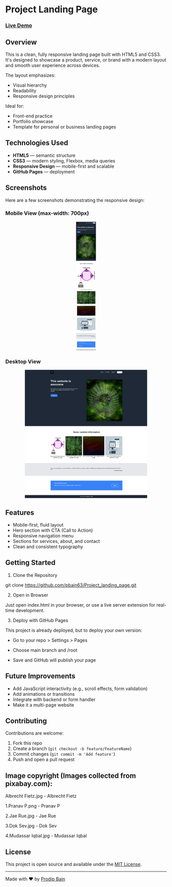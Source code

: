 # Project Landing Page

### [Live Demo](https://pbain63.github.io/Project_landing_page/)

## Overview

This is a clean, fully responsive landing page built with HTML5 and CSS3. It's designed to showcase a product, service, or brand with a modern layout and smooth user experience across devices.

The layout emphasizes:

- Visual hierarchy
- Readability
- Responsive design principles

Ideal for:

- Front-end practice
- Portfolio showcase
- Template for personal or business landing pages

## Technologies Used

- **HTML5** — semantic structure
- **CSS3** — modern styling, Flexbox, media queries
- **Responsive Design** — mobile-first and scalable
- **GitHub Pages** — deployment

## Screenshots

Here are a few screenshots demonstrating the responsive design:

### Mobile View (max-width: 700px)

<div align="center">
  <img src="assets/screenshots/Mobile-view_Project_landing_page_.png" alt="Mobile View" height="400px" />
</div>

### Desktop View

<div align="center">
  <img src="assets/screenshots/Desktop-view_Project_landing_page.png" alt="Desktop View" height="400px" />
</div>

## Features

- Mobile-first, fluid layout
- Hero section with CTA (Call to Action)
- Responsive navigation menu
- Sections for services, about, and contact
- Clean and consistent typography

## Getting Started

1. Clone the Repository

git clone https://github.com/pbain63/Project_landing_page.git

2. Open in Browser

Just open index.html in your browser, or use a live server extension for real-time development.

3. Deploy with GitHub Pages

This project is already deployed, but to deploy your own version:

- Go to your repo > Settings > Pages

- Choose main branch and /root

- Save and GitHub will publish your page

## Future Improvements

- Add JavaScript interactivity (e.g., scroll effects, form validation)
- Add animations or transitions
- Integrate with backend or form handler
- Make it a multi-page website

## Contributing

Contributions are welcome:

1. Fork this repo
2. Create a branch (`git checkout -b feature/FeatureName`)
3. Commit changes (`git commit -m 'Add feature'`)
4. Push and open a pull request

## Image copyright (Images collected from pixabay.com):

Albrecht Fietz.jpg - Albrecht Fietz

1.Pranav P.png - Pranav P

2.Jae Rue.jpg - Jae Rue

3.Dok Sev.jpg - Dok Sev

4.Mudassar Iqbal.jpg - Mudassar Iqbal

## License

This project is open source and available under the [MIT License](LICENSE).

---

Made with ❤️ by [Prodip Bain](https://github.com/pbain63)

